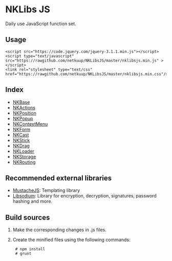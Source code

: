 # NKLibs JS
Daily use JavaScript function set.

## Usage

    <script src="https://code.jquery.com/jquery-3.1.1.min.js"></script>
    <script type="text/javascript" src="https://rawgithub.com/netkuup/NKLibsJS/master/nklibsjs.min.js" ></script>
    <link rel="stylesheet" type="text/css" href="https://rawgithub.com/netkuup/NKLibsJS/master/nklibsjs.min.css"/>


## Index
* [NKBase](./src/base/base.md)
* [NKActions](./src/actions/actions.md)
* [NKPosition](./src/position/position.md)
* [NKPopup](./src/popup/popup.md)
* [NKContextMenu](./src/context_menu/context_menu.md)
* [NKForm](./src/form/form.md)
* [NKCast](./src/cast/cast.md)
* [NKStick](./src/stick/stick.md)
* [NKDrag](./src/dragdrop/drag.md)
* [NKLoader](./src/loader/loader.md)
* [NKStorage](./src/storage/storage.md)
* [NKRouting](./src/routing/routing.md)


## Recommended external libraries
* [MustacheJS](https://github.com/janl/mustache.js): Templating library
* [Libsodium](https://github.com/jedisct1/libsodium.js): Library for encryption, decryption, signatures, password hashing and more.



## Build sources

1. Make the corresponding changes in .js files.
2. Create the minified files using the following commands:

        # npm install
        # grunt
